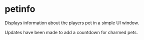 # petinfo

Displays information about the players pet in a simple UI window. 

Updates have been made to add a countdown for charmed pets.